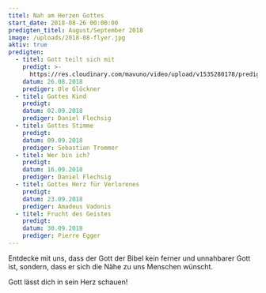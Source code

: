 ```yaml
---
titel: Nah am Herzen Gottes
start_date: 2018-08-26 00:00:00
predigten_titel: August/September 2018
image: /uploads/2018-08-flyer.jpg
aktiv: true
predigten:
  - titel: Gott teilt sich mit
    predigt: >-
      https://res.cloudinary.com/mavuno/video/upload/v1535280178/predigten/%20Nah%20an%20Gottes%20Herz/20180826_Predigt_Gloeckner_Nah_an_Gottes_Herz_01.mp3
    datum: 26.08.2018
    prediger: Ole Glöckner
  - titel: Gottes Kind
    predigt:
    datum: 02.09.2018
    prediger: Daniel Flechsig
  - titel: Gottes Stimme
    predigt:
    datum: 09.09.2018
    prediger: Sebastian Trommer
  - titel: Wer bin ich?
    predigt:
    datum: 16.09.2018
    prediger: Daniel Flechsig
  - titel: Gottes Herz für Verlorenes
    predigt:
    datum: 23.09.2018
    prediger: Amadeus Vadonis
  - titel: Frucht des Geistes
    predigt:
    datum: 30.09.2018
    prediger: Pierre Egger
---
```


Entdecke mit uns, dass der Gott der Bibel kein ferner und unnahbarer Gott ist, sondern, dass er sich die Nähe zu uns Menschen wünscht.

Gott lässt dich in sein Herz schauen!